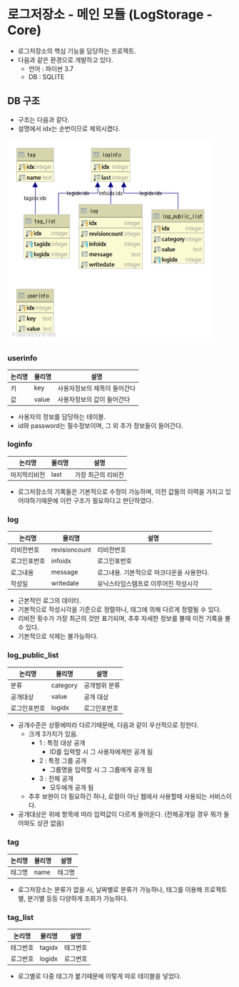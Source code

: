 # 로그저장소 - 메인 모듈 (LogStorage - Core)
* 로그저장소의 핵심 기능을 담당하는 프로젝트.
* 다음과 같은 환경으로 개발하고 있다.
  * 언어 : 파이썬 3.7
  * DB : SQLITE

## DB 구조
* 구조는 다음과 같다.
* 설명에서 idx는 순번이므로 제외시켰다.

![](ERD.png)

### userinfo
|논리명|물리명|설명|
|--|--|--|
|키|key|사용자정보의 제목이 들어간다|
|값|value|사용자정보의 값이 들어간다|
* 사용자의 정보를 담당하는 테이블.
* id와 password는 필수정보이며,  그 외 추가 정보들이 들어간다.

### loginfo
|논리명|물리명|설명|
|--|--|--|
|마지막리비전|last|가장 최근의 리비전|
* 로그저장소의 기록들은 기본적으로 수정이 가능하며, 이전 값들의 이력을 가지고 있어야하기때문에 이런 구조가 필요하다고 판단하였다.

### log
|논리명|물리명|설명|
|--|--|--|
|리비전번호|revisioncount|리비전번호|
|로그인포번호|infoidx|로그인포번호|
|로그내용|message|로그내용. 기본적으로 마크다운을 사용한다.|
|작성일|writedate|유닉스타임스탬프로 이루어진 작성시각|
* 근본적인 로그의 데이터.
* 기본적으로 작성시각을 기준으로 정렬하나, 태그에 의해 다르게 정렬될 수 있다.
* 리비전 횟수가 가장 최근의 것만 표기되며, 추후 자세한 정보를 볼때 이전 기록을 볼 수 있다.
* 기본적으로 삭제는 불가능하다.

### log_public_list
|논리명|물리명|설명|
|--|--|--|
|분류|category|공개범위 분류|
|공개대상|value|공개 대상|
|로그인포번호|logidx|로그인포번호|
* 공개수준은 상황에따라 다르기때문에, 다음과 같이 우선적으로 정한다.
  * 크게 3가지가 있음.
    * 1 : 특정 대상 공개
      * ID를 입력할 시 그 사용자에게만 공개 됨
    * 2 : 특정 그룹 공개
      * 그룹명을 입력할 시 그 그룹에게 공개 됨
    * 3 : 전체 공개
      * 모두에게 공개 됨
  * 추후 보완이 더 필요하긴 하나, 로컬이 아닌 웹에서 사용할때 사용되는 서비스이다.
* 공개대상은 위에 항목에 따라 입력값이 다르게 들어온다. (전체공개일 경우 뭐가 들어와도 상관 없음)

### tag
|논리명|물리명|설명|
|--|--|--|
|태그명|name|태그명|
* 로그저장소는 분류가 없을 시, 날짜별로 분류가 가능하나, 태그를 이용해 프로젝트별, 분기별 등등 다양하게 조회가 가능하다.

### tag_list
|논리명|물리명|설명|
|--|--|--|
|태그번호|tagidx|태그번호|
|로그번호|logidx|로그번호|
* 로그별로 다중 태그가 붙기때문에 이렇게 따로 테이블을 넣었다.